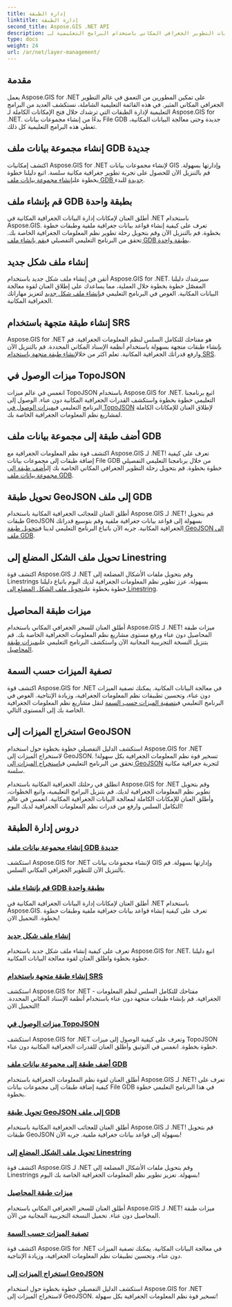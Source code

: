 ```yaml
---
title: إدارة الطبقة
linktitle: إدارة الطبقة
second_title: Aspose.GIS .NET API
description: أطلق العنان لإمكانات التطوير الجغرافي المكاني باستخدام البرامج التعليمية لـ Aspose.GIS for .NET. يمكنك إنشاء مجموعات بيانات نظم المعلومات الجغرافية وإدارتها ومعالجتها بسهولة.
type: docs
weight: 24
url: /ar/net/layer-management/
---
```

## مقدمة

يعمل Aspose.GIS for .NET على تمكين المطورين من التعمق في عالم التطوير الجغرافي المكاني المثير. في هذه القائمة التعليمية الشاملة، نستكشف العديد من البرامج التعليمية لإدارة الطبقات التي ترشدك خلال فتح الإمكانات الكاملة لـ Aspose.GIS for .NET. بدءًا من إنشاء مجموعات بيانات File GDB جديدة وحتى معالجة البيانات المكانية، تغطي هذه البرامج التعليمية كل ذلك.

## إنشاء مجموعة بيانات ملف GDB جديدة 
 اكتشف إمكانيات Aspose.GIS for .NET لإنشاء مجموعات بيانات GIS وإدارتها بسهولة. قم بالتنزيل الآن للحصول على تجربة تطوير جغرافية مكانية سلسة. اتبع دليلنا خطوة بخطوة على[إنشاء مجموعة بيانات ملف GDB جديدة](./create-new-file-gdb-dataset/) للبدء.

## قم بإنشاء ملف GDB بطبقة واحدة 
 أطلق العنان لإمكانات إدارة البيانات الجغرافية المكانية في .NET باستخدام Aspose.GIS. تعرف على كيفية إنشاء قواعد بيانات جغرافية ملفية وطبقات خطوة بخطوة. قم بالتنزيل الآن وقم بتحويل رحلة تطوير نظم المعلومات الجغرافية الخاصة بك. تحقق من البرنامج التعليمي التفصيلي في[قم بإنشاء ملف GDB بطبقة واحدة](./create-file-gdb-with-single-layer/).

## إنشاء ملف شكل جديد 
 أتقن فن إنشاء ملف شكل جديد باستخدام Aspose.GIS for .NET. سيرشدك دليلنا المفصّل خطوة بخطوة خلال العملية، مما يساعدك على إطلاق العنان لقوة معالجة البيانات المكانية. الغوص في البرنامج التعليمي في[إنشاء ملف شكل جديد](./create-new-shapefile/) لتعزيز مهاراتك الجغرافية المكانية.

## إنشاء طبقة متجهة باستخدام SRS 
Aspose.GIS for .NET هو مفتاحك للتكامل السلس لنظم المعلومات الجغرافية. قم بإنشاء طبقات متجهة بسهولة باستخدام أنظمة الإسناد المكاني المحددة. قم بالتنزيل الآن وارفع قدراتك الجغرافية المكانية. تعلم اكثر من خلال[إنشاء طبقة متجهة باستخدام SRS](./create-vector-layer-with-srs/).

## ميزات الوصول في TopoJSON 
 انغمس في عالم ميزات TopoJSON باستخدام Aspose.GIS for .NET. اتبع برنامجنا التعليمي خطوة بخطوة واستكشف القدرات الجغرافية المكانية دون عناء. الوصول إلى البرنامج التعليمي في[ميزات الوصول في TopoJSON](./access-features-in-topojson/) لإطلاق العنان للإمكانات الكاملة لمشاريع نظم المعلومات الجغرافية الخاصة بك.

## أضف طبقة إلى مجموعة بيانات ملف GDB 
 اكتشف قوة نظم المعلومات الجغرافية مع Aspose.GIS لـ .NET! تعرف على كيفية إضافة طبقات إلى مجموعات بيانات File GDB من خلال برنامجنا التعليمي التفصيلي خطوة بخطوة. قم بتحويل رحلة التطوير الجغرافي المكاني الخاصة بك إلى[أضف طبقة إلى مجموعة بيانات ملف GDB](./add-layer-to-file-gdb-dataset/).

## تحويل طبقة GeoJSON إلى ملف GDB 
 أطلق العنان للعجائب الجغرافية المكانية باستخدام Aspose.GIS لـ .NET! قم بتحويل طبقات GeoJSON بسهولة إلى قواعد بيانات جغرافية ملفية وقم بتوسيع قدراتك الجغرافية المكانية. جربه الآن باتباع البرنامج التعليمي لدينا في[تحويل طبقة GeoJSON إلى ملف GDB](./convert-geojson-layer-to-file-gdb/).

## تحويل ملف الشكل المضلع إلى Linestring 
اكتشف قوة Aspose.GIS لـ .NET وقم بتحويل ملفات الأشكال المضلعة إلى Linestrings بسهولة. عزز تطوير نظم المعلومات الجغرافية لديك اليوم باتباع دليلنا خطوة بخطوة على[تحويل ملف الشكل المضلع إلى Linestring](./convert-polygon-shapefile-to-linestring/).

## ميزات طبقة المحاصيل 
 أطلق العنان للسحر الجغرافي المكاني باستخدام Aspose.GIS لـ .NET! ميزات طبقة المحاصيل دون عناء ورفع مستوى مشاريع نظم المعلومات الجغرافية الخاصة بك. قم بتنزيل النسخة التجريبية المجانية الآن واستكشف البرنامج التعليمي على[ميزات طبقة المحاصيل](./crop-layer-features/).

## تصفية الميزات حسب السمة 
 اكتشف قوة Aspose.GIS for .NET في معالجة البيانات المكانية. يمكنك تصفية الميزات دون عناء، وتحسين تطبيقات نظم المعلومات الجغرافية، وزيادة الإنتاجية. الغوص في البرنامج التعليمي في[تصفية الميزات حسب السمة](./filter-features-by-attribute/) لنقل مشاريع نظم المعلومات الجغرافية الخاصة بك إلى المستوى التالي.

## استخراج الميزات إلى GeoJSON 
 استكشف الدليل التفصيلي خطوة بخطوة حول استخدام Aspose.GIS for .NET لاستخراج الميزات إلى GeoJSON. تسخير قوة نظم المعلومات الجغرافية بكل سهولة! تحقق من البرنامج التعليمي في[استخراج الميزات إلى GeoJSON](./extract-features-to-geojson/) لتجربة جغرافية مكانية سلسة.

انطلق في رحلتك الجغرافية المكانية باستخدام Aspose.GIS for .NET وقم بتحويل تطوير نظم المعلومات الجغرافية لديك. قم بتنزيل البرامج التعليمية، واتبع الخطوات، وأطلق العنان للإمكانات الكاملة لمعالجة البيانات الجغرافية المكانية. انغمس في عالم التكامل السلس وارفع من قدرات نظم المعلومات الجغرافية لديك اليوم!
## دروس إدارة الطبقة
### [إنشاء مجموعة بيانات ملف GDB جديدة](./create-new-file-gdb-dataset/)
استكشف Aspose.GIS for .NET لإنشاء مجموعات بيانات GIS وإدارتها بسهولة. قم بالتنزيل الآن للتطوير الجغرافي المكاني السلس. 
### [قم بإنشاء ملف GDB بطبقة واحدة](./create-file-gdb-with-single-layer/)
أطلق العنان لإمكانات إدارة البيانات الجغرافية المكانية في .NET باستخدام Aspose.GIS. تعرف على كيفية إنشاء قواعد بيانات جغرافية ملفية وطبقات خطوة بخطوة. التحميل الان!
### [إنشاء ملف شكل جديد](./create-new-shapefile/)
تعرف على كيفية إنشاء ملف شكل جديد باستخدام Aspose.GIS for .NET. اتبع دليلنا خطوة بخطوة واطلق العنان لقوة معالجة البيانات المكانية.
### [إنشاء طبقة متجهة باستخدام SRS](./create-vector-layer-with-srs/)
استكشف Aspose.GIS for .NET - مفتاحك للتكامل السلس لنظم المعلومات الجغرافية. قم بإنشاء طبقات متجهة دون عناء باستخدام أنظمة الإسناد المكاني المحددة. التحميل الان!
### [ميزات الوصول في TopoJSON](./access-features-in-topojson/)
استكشف Aspose.GIS for .NET وتعرف على كيفية الوصول إلى ميزات TopoJSON خطوة بخطوة. انغمس في التوثيق وأطلق العنان للقدرات الجغرافية المكانية دون عناء.
### [أضف طبقة إلى مجموعة بيانات ملف GDB](./add-layer-to-file-gdb-dataset/)
أطلق العنان لقوة نظم المعلومات الجغرافية باستخدام Aspose.GIS لـ .NET! تعرف على كيفية إضافة طبقات إلى مجموعات بيانات File GDB في هذا البرنامج التعليمي خطوة بخطوة.
### [تحويل طبقة GeoJSON إلى ملف GDB](./convert-geojson-layer-to-file-gdb/)
أطلق العنان للعجائب الجغرافية المكانية باستخدام Aspose.GIS لـ .NET! قم بتحويل طبقات GeoJSON بسهولة إلى قواعد بيانات جغرافية ملفية. جربه الآن!
### [تحويل ملف الشكل المضلع إلى Linestring](./convert-polygon-shapefile-to-linestring/)
اكتشف قوة Aspose.GIS لـ .NET وقم بتحويل ملفات الأشكال المضلعة إلى Linestrings بسهولة. تعزيز تطوير نظم المعلومات الجغرافية الخاصة بك اليوم!
### [ميزات طبقة المحاصيل](./crop-layer-features/)
أطلق العنان للسحر الجغرافي المكاني باستخدام Aspose.GIS لـ .NET! ميزات طبقة المحاصيل دون عناء. تحميل النسخة التجريبية المجانية من الآن.
### [تصفية الميزات حسب السمة](./filter-features-by-attribute/)
اكتشف قوة Aspose.GIS for .NET في معالجة البيانات المكانية. يمكنك تصفية الميزات دون عناء، وتحسين تطبيقات نظم المعلومات الجغرافية، وزيادة الإنتاجية.
### [استخراج الميزات إلى GeoJSON](./extract-features-to-geojson/)
استكشف الدليل التفصيلي خطوة بخطوة حول استخدام Aspose.GIS for .NET لاستخراج الميزات إلى GeoJSON. تسخير قوة نظم المعلومات الجغرافية بكل سهولة! 